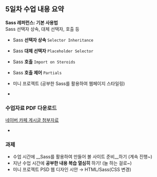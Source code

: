 ## 5일차 수업 내용 요약
__Sass 레퍼런스: 기본 사용법__<br>
Sass 선택자 상속, 대체 선택자, 호출 등

- Sass __선택자 상속__ `Selector Inheritance`
- Sass __대체 선택자__ `Placeholder Selector`
- Sass __호출__ `Import on Steroids`
- Sass __호출 제어__ `Partials`
- 미니 프로젝트 (공부한 Sass를 활용하여 웹페이지 스타일링)

-

### 수업자료 PDF 다운로드
[네이버 카페 게시글 첨부자료](http://cafe.naver.com/webstandardproject/3973)

-

### 과제
- 수업 시간에 __Sass를 활용하여 만들어 볼 사이트 준비__하기 (계속 진행~)
- 지난 수업 시간에 __공부한 내용 복습 열심히__ 하기! (늘 하는 걸로~)
- 미니 프로젝트 PSD 웹 디자인 시안 → HTML/Sass(CSS 변경)
